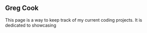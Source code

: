 ## Greg Cook

This page is a way to keep track of my current coding projects.  It is dedicated to showcasing 


